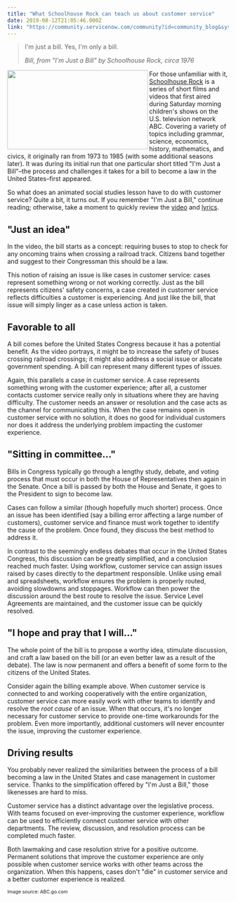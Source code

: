 ```yaml
---
title: "What Schoolhouse Rock can teach us about customer service"
date: 2019-08-12T21:05:46.000Z
link: "https://community.servicenow.com/community?id=community_blog&sys_id=761d6b18db573344190dfb24399619ed"
---
```


<blockquote class="wp-block-quote">
<p>I&#39;m just a bill. Yes, I&#39;m only a bill.</p>
<cite>Bill, from &#34;I&#39;m Just a Bill&#34; by Schoolhouse Rock, circa 1976</cite></blockquote>
<p><img class="wp-image-3854" style="padding: 5 px;" src="https://insightsincustomerservice.files.wordpress.com/2019/08/1000x563-q90_212f1befce5deb621a01c48a6d717dea.jpg" alt="" width="320" height="180" align="left" /></p>

<p>For those unfamiliar with it, <a href="https://en.wikipedia.org/wiki/Schoolhouse_Rock!" target="_blank" rel="noopener noreferrer nofollow">Schoolhouse Rock</a> is a series of short films and videos that first aired during Saturday morning children&#39;s shows on the U.S. television network ABC. Covering a variety of topics including grammar, science, economics, history, mathematics, and civics, it originally ran from 1973 to 1985 (with some additional seasons later). It was during its initial run that one particular short titled &#34;I&#39;m Just a Bill&#34;–the process and challenges it takes for a bill to become a law in the United States–first appeared.</p>

<p>So what does an animated social studies lesson have to do with customer service? Quite a bit, it turns out. If you remember &#34;I&#39;m Just a Bill,&#34; continue reading; otherwise, take a moment to quickly review the <a href="https://www.youtube.com/watch?v&#61;FFroMQlKiag" target="_blank" rel="noopener noreferrer nofollow">video</a> and <a href="http://www.schoolhouserock.tv/Bill.html" target="_blank" rel="noopener noreferrer nofollow">lyrics</a>.</p>

<h2>&#34;Just an idea&#34;</h2>

<p>In the video, the bill starts as a concept: requiring buses to stop to check for any oncoming trains when crossing a railroad track. Citizens band together and suggest to their Congressman this should be a law.</p>

<p>This notion of raising an issue is like cases in customer service: cases represent something wrong or not working correctly. Just as the bill represents citizens&#39; safety concerns, a case created in customer service reflects difficulties a customer is experiencing. And just like the bill, that issue will simply linger as a case unless action is taken.</p>

<h2>Favorable to all</h2>

<p>A bill comes before the United States Congress because it has a potential benefit. As the video portrays, it might be to increase the safety of buses crossing railroad crossings; it might also address a social issue or allocate government spending. A bill can represent many different types of issues.</p>

<p>Again, this parallels a case in customer service. A case represents something wrong with the customer experience; after all, a customer contacts customer service really only in situations where they are having difficulty. The customer needs an answer or resolution and the case acts as the channel for communicating this. When the case remains open in customer service with no solution, it does no good for individual customers nor does it address the underlying problem impacting the customer experience.</p>

<h2>&#34;Sitting in committee...&#34;</h2>

<p>Bills in Congress typically go through a lengthy study, debate, and voting process that must occur in both the House of Representatives then again in the Senate. Once a bill is passed by both the House and Senate, it goes to the President to sign to become law.</p>

<p>Cases can follow a similar (though hopefully much shorter) process. Once an issue has been identified (say a billing error affecting a large number of customers), customer service and finance must work together to identify the cause of the problem. Once found, they discuss the best method to address it.</p>

<p>In contrast to the seemingly endless debates that occur in the United States Congress, this discussion can be greatly simplified, and a conclusion reached much faster. Using workflow, customer service can assign issues raised by cases directly to the department responsible. Unlike using email and spreadsheets, workflow ensures the problem is properly routed, avoiding slowdowns and stoppages. Workflow can then power the discussion around the best route to resolve the issue. Service Level Agreements are maintained, and the customer issue can be quickly resolved.</p>

<h2>&#34;I hope and pray that I will...&#34;</h2>

<p>The whole point of the bill is to propose a worthy idea, stimulate discussion, and craft a law based on the bill (or an even better law as a result of the debate). The law is now permanent and offers a benefit of some form to the citizens of the United States.</p>

<p>Consider again the billing example above. When customer service is connected to and working cooperatively with the entire organization, customer service can more easily work with other teams to identify and resolve the <em>root cause</em> of an issue. When that occurs, it&#39;s no longer necessary for customer service to provide one-time workarounds for the problem. Even more importantly, additional customers will never encounter the issue, improving the customer experience.</p>

<h2>Driving results</h2>

<p>You probably never realized the similarities between the process of a bill becoming a law in the United States and case management in customer service. Thanks to the simplification offered by &#34;I&#39;m Just a Bill,&#34; those likenesses are hard to miss.</p>

<p>Customer service has a distinct advantage over the legislative process. With teams focused on ever-improving the customer experience, workflow can be used to efficiently connect customer service with other departments. The review, discussion, and resolution process can be completed much faster.</p>

<p>Both lawmaking and case resolution strive for a positive outcome. Permanent solutions that improve the customer experience are only possible when customer service works with other teams across the organization. When this happens, cases don&#39;t &#34;die&#34; in customer service and a better customer experience is realized.</p>
<p><span style="font-size: 8pt;">Image source: ABC.go.com</span></p>
